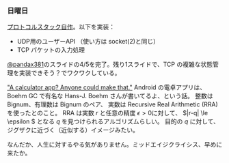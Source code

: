 ### 日曜日

[プロトコルスタック自作](https://github.com/toasa/microps/commits/dev/)。以下を実装：

* UDP用のユーザーAPI （使い方は socket(2)と同じ）
* TCP パケットの入力処理

[@pandax381](https://x.com/pandax381)のスライドの4/5を完了。残り1スライドで、TCP の複雑な状態管理を実装できそう？でワクワクしている。

["A calculator app? Anyone could make that."](https://chadnauseam.com/coding/random/calculator-app)
Android の電卓アプリは、
Boehm GC で有名な Hans-J. Boehm さんが書いてるよ、という話。
整数は Bignum、有理数は Bignum のペア、
実数は Recursive Real Arithmetic (RRA) を使ったとのこと。
RRA は実数 $r$ と任意の精度 $\epsilon \gt 0$に対して、
$|r-q| \le \epsilon $ となる $q$ を見つけられるアルゴリズムらしい。
目的の $q$ に対して、ジグザクに近づく（近似する）イメージみたい。

なんだか、人生に対するやる気がありません。ミッドエイジクライシス、早めに来たか。